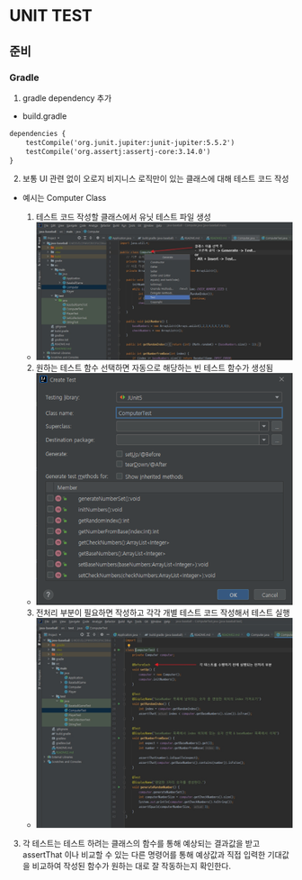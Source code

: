 # UNIT TEST
## 준비
### Gradle
1. gradle dependency 추가
- build.gradle
```
dependencies {
    testCompile('org.junit.jupiter:junit-jupiter:5.5.2')
    testCompile('org.assertj:assertj-core:3.14.0')
}
```

2. 보통 UI 관련 없이 오로지 비지니스 로직만이 있는 클래스에 대해 테스트 코드 작성
- 예시는 Computer Class
  1. 테스트 코드 작성할 클래스에서 유닛 테스트 파일 생성
    - ![test1](./img/20210308_0011.jpg)
     
  2. 원하는 테스트 함수 선택하면 자동으로 해당하는 빈 테스트 함수가 생성됨
    - ![test2](./img/20210308_002.png)
    
  3. 전처리 부분이 필요하면 작성하고 각각 개별 테스트 코드 작성해서 테스트 실행
    - ![test3](./img/20210308_0013.jpg)
    
3. 각 테스트는 테스트 하려는 클래스의 함수를 통해 예상되는 결과값을 받고 assertThat 이나 비교할 수 있는
   다른 명령어를 통해 예상값과 직접 입력한 기대값을 비교하여 작성된 함수가 원하는 대로 잘 작동하는지 확인한다.